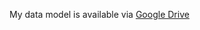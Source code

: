 My data model is available via [Google Drive](https://docs.google.com/spreadsheet/ccc?key=0Ald25Z0nufmWdHUyVUdYVWIzY2VWZUJpdklrT1dFRWc#gid=0)
